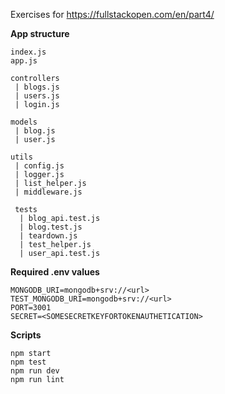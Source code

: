 Exercises for https://fullstackopen.com/en/part4/

**App structure**
```
index.js
app.js

controllers
 | blogs.js
 | users.js
 | login.js

models
 | blog.js
 | user.js

utils
 | config.js
 | logger.js
 | list_helper.js
 | middleware.js

 tests
  | blog_api.test.js
  | blog.test.js
  | teardown.js
  | test_helper.js
  | user_api.test.js
```

**Required .env values**
```
MONGODB_URI=mongodb+srv://<url>
TEST_MONGODB_URI=mongodb+srv://<url>
PORT=3001
SECRET=<SOMESECRETKEYFORTOKENAUTHETICATION>
```

**Scripts**
```
npm start
npm test
npm run dev
npm run lint
```